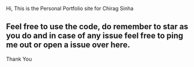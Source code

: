 <p align="center">

Hi, This is the Personal Portfolio site for Chirag Sinha
</p>


## Feel free to use the code, do remember to star as you do and in case of any issue feel free to ping me out or open a issue over here.


Thank You